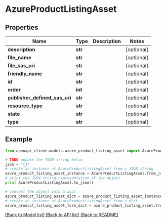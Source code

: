 # AzureProductListingAsset


## Properties
Name | Type | Description | Notes
------------ | ------------- | ------------- | -------------
**description** | **str** |  | [optional] 
**file_name** | **str** |  | [optional] 
**file_sas_uri** | **str** |  | [optional] 
**friendly_name** | **str** |  | [optional] 
**id** | **str** |  | [optional] 
**order** | **int** |  | [optional] 
**publisher_defined_sas_uri** | **str** |  | [optional] 
**resource_type** | **str** |  | [optional] 
**state** | **str** |  | [optional] 
**type** | **str** |  | [optional] 

## Example

```python
from openapi_client.models.azure_product_listing_asset import AzureProductListingAsset

# TODO update the JSON string below
json = "{}"
# create an instance of AzureProductListingAsset from a JSON string
azure_product_listing_asset_instance = AzureProductListingAsset.from_json(json)
# print the JSON string representation of the object
print AzureProductListingAsset.to_json()

# convert the object into a dict
azure_product_listing_asset_dict = azure_product_listing_asset_instance.to_dict()
# create an instance of AzureProductListingAsset from a dict
azure_product_listing_asset_form_dict = azure_product_listing_asset.from_dict(azure_product_listing_asset_dict)
```
[[Back to Model list]](../README.md#documentation-for-models) [[Back to API list]](../README.md#documentation-for-api-endpoints) [[Back to README]](../README.md)


